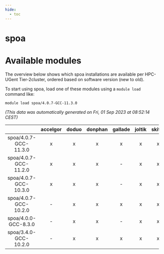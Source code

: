 ```yaml
---
hide:
  - toc
---
```


spoa
====

# Available modules


The overview below shows which spoa installations are available per HPC-UGent Tier-2cluster, ordered based on software version (new to old).

To start using spoa, load one of these modules using a `module load` command like:

```shell
module load spoa/4.0.7-GCC-11.3.0
```

*(This data was automatically generated on Fri, 01 Sep 2023 at 08:52:14 CEST)*  

| |accelgor|doduo|donphan|gallade|joltik|skitty|swalot|victini|
| :---: | :---: | :---: | :---: | :---: | :---: | :---: | :---: | :---: |
|spoa/4.0.7-GCC-11.3.0|x|x|x|x|x|x|x|x|
|spoa/4.0.7-GCC-11.2.0|x|x|x|-|x|x|x|x|
|spoa/4.0.7-GCC-10.3.0|x|x|x|-|x|x|x|x|
|spoa/4.0.7-GCC-10.2.0|-|x|x|x|x|x|x|x|
|spoa/4.0.0-GCC-8.3.0|-|x|x|-|x|x|x|x|
|spoa/3.4.0-GCC-10.2.0|-|x|x|x|x|x|x|x|

